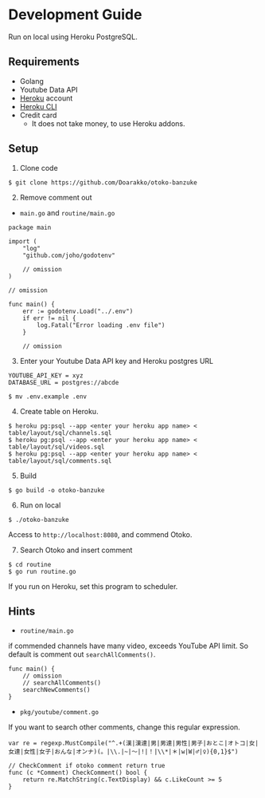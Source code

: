 # Development Guide
Run on local using Heroku PostgreSQL.

## Requirements
- Golang
- Youtube Data API
- [Heroku](https://www.heroku.com) account
- [Heroku CLI](https://devcenter.heroku.com/articles/heroku-cli)
- Credit card
    - It does not take money, to use Heroku addons.

## Setup
1. Clone code
```
$ git clone https://github.com/Doarakko/otoko-banzuke
```
2. Remove comment out
- `main.go` and `routine/main.go`
```
package main

import (
	"log"
	"github.com/joho/godotenv"

	// omission
)

// omission

func main() {
	err := godotenv.Load("../.env")
	if err != nil {
		log.Fatal("Error loading .env file")
	}

	// omission
```

3. Enter your Youtube Data API key and Heroku postgres URL
```
YOUTUBE_API_KEY = xyz
DATABASE_URL = postgres://abcde
```
```
$ mv .env.example .env
```

4. Create table on Heroku.
```
$ heroku pg:psql --app <enter your heroku app name> < table/layout/sql/channels.sql
$ heroku pg:psql --app <enter your heroku app name> < table/layout/sql/videos.sql
$ heroku pg:psql --app <enter your heroku app name> < table/layout/sql/comments.sql
```

5. Build
```
$ go build -o otoko-banzuke
```

6. Run on local
```
$ ./otoko-banzuke
```
Access to `http://localhost:8080`, and commend Otoko.

7. Search Otoko and insert comment
```
$ cd routine
$ go run routine.go
```
If you run on Heroku, set this program to scheduler.


## Hints
- `routine/main.go`

if commended channels have many video, exceeds YouTube API limit.
So default is comment out `searchAllComments()`.
```
func main() {
	// omission
	// searchAllComments()
	searchNewComments()
}
```

- `pkg/youtube/comment.go`

If you want to search other comments, change this regular expression.
```
var re = regexp.MustCompile("^.+(漢|漢達|男|男達|男性|男子|おとこ|オトコ|女|女達|女性|女子|おんな|オンナ)(。|\\.|~|〜|!|！|\\*|＊|w|W|♂|♀){0,1}$")

// CheckComment if otoko comment return true
func (c *Comment) CheckComment() bool {
	return re.MatchString(c.TextDisplay) && c.LikeCount >= 5
}
```